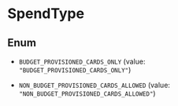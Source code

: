 

# SpendType

## Enum


* `BUDGET_PROVISIONED_CARDS_ONLY` (value: `"BUDGET_PROVISIONED_CARDS_ONLY"`)

* `NON_BUDGET_PROVISIONED_CARDS_ALLOWED` (value: `"NON_BUDGET_PROVISIONED_CARDS_ALLOWED"`)



